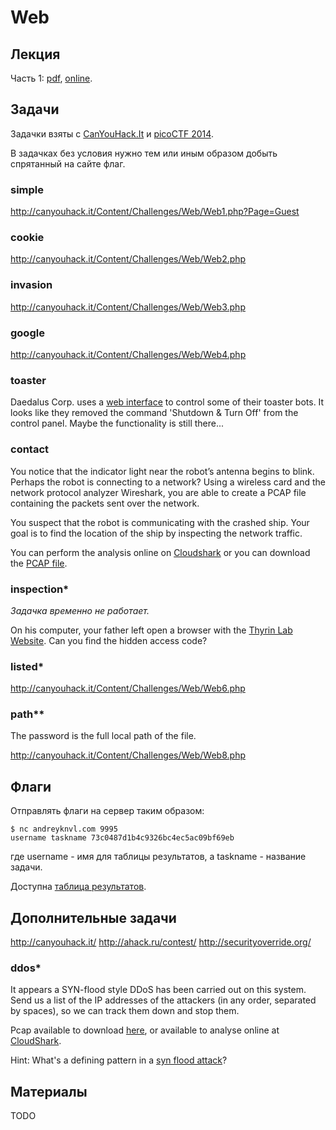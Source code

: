 Web
===

## Лекция

Часть 1: [pdf](https://github.com/xairy/mipt-ctf/raw/master/04-web/slides.pdf), [online](https://docs.google.com/presentation/d/1Zcc4av7v9B3ZGEShVkaVYCBy-NGMxFkN-6f2gbr_uCU/edit?usp=sharing).

## Задачи

Задачки взяты с [CanYouHack.It](http://canyouhack.it/) и [picoCTF 2014](https://picoctf.com/).

В задачках без условия нужно тем или иным образом добыть спрятанный на сайте флаг.

### simple

http://canyouhack.it/Content/Challenges/Web/Web1.php?Page=Guest

### cookie

http://canyouhack.it/Content/Challenges/Web/Web2.php

### invasion

http://canyouhack.it/Content/Challenges/Web/Web3.php

### google

http://canyouhack.it/Content/Challenges/Web/Web4.php

### toaster

Daedalus Corp. uses a [web interface](http://web2014.picoctf.com/toaster-control-1040194/) to control some of their toaster bots. It looks like they removed the command 'Shutdown & Turn Off' from the control panel. Maybe the functionality is still there...

### contact

You notice that the indicator light near the robot’s antenna begins to blink. Perhaps the robot is connecting to a network? Using a wireless card and the network protocol analyzer Wireshark, you are able to create a PCAP file containing the packets sent over the network.

You suspect that the robot is communicating with the crashed ship. Your goal is to find the location of the ship by inspecting the network traffic.

You can perform the analysis online on [Cloudshark](http://www.cloudshark.org/captures/bc1c0a7fae2c) or you can download the [PCAP file](https://2013.picoctf.com/problems/first_contact.pcap).

### inspection\*

_Задачка временно не работает._

On his computer, your father left open a browser with the [Thyrin Lab Website](https://picoctf.com/api/autogen/serve/index.html?static=false&pid=28baa70afa1967ff63b201f687b7533e). Can you find the hidden access code?

### listed\*

http://canyouhack.it/Content/Challenges/Web/Web6.php

### path\*\*

The password is the full local path of the file.

http://canyouhack.it/Content/Challenges/Web/Web8.php


## Флаги

Отправлять флаги на сервер таким образом:
```
$ nc andreyknvl.com 9995
username taskname 73c0487d1b4c9326bc4ec5ac09bf69eb
```
где username - имя для таблицы результатов, а taskname - название задачи.

Доступна [таблица результатов](https://andreyknvl.com/mipt-ctf).


## Дополнительные задачи

http://canyouhack.it/
http://ahack.ru/contest/
http://securityoverride.org/

### ddos\*

It appears a SYN-flood style DDoS has been carried out on this system. Send us a list of the IP addresses of the attackers (in any order, separated by spaces), so we can track them down and stop them.

Pcap available to download [here](https://2013.picoctf.com/problems/syn_attack.pcap), or available to analyse online at [CloudShark](http://www.cloudshark.org/captures/88971318a309).

Hint: What's a defining pattern in a [syn flood attack](http://en.wikipedia.org/wiki/SYN_flood)?


## Материалы

TODO
